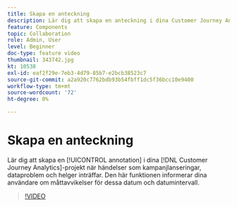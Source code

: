 ```yaml
---
title: Skapa en anteckning
description: Lär dig att skapa en anteckning i dina Customer Journey Analytics-projekt när aktiviteter som kampanjer startar, dataproblem och helger inträffar. Den här funktionen informerar dina användare om måttavvikelser för dessa datum och datumintervall.
feature: Components
topic: Collaboration
role: Admin, User
level: Beginner
doc-type: feature video
thumbnail: 343742.jpg
kt: 10538
exl-id: eaf2f29e-7eb3-4d79-85b7-e2bcb38523c7
source-git-commit: a2a920c7762bdb93b54fbff1dc5f36bcc10e9400
workflow-type: tm+mt
source-wordcount: '72'
ht-degree: 0%

---
```


# Skapa en anteckning

Lär dig att skapa en [!UICONTROL annotation] i dina [!DNL Customer Journey Analytics]-projekt när händelser som kampanjlanseringar, dataproblem och helger inträffar. Den här funktionen informerar dina användare om måttavvikelser för dessa datum och datumintervall.

>[!VIDEO](https://video.tv.adobe.com/v/343742/?quality=12&learn=on)
